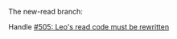 
The new-read branch:

Handle [#505: Leo's read code must be rewritten](https://github.com/leo-editor/leo-editor/issues/505)



